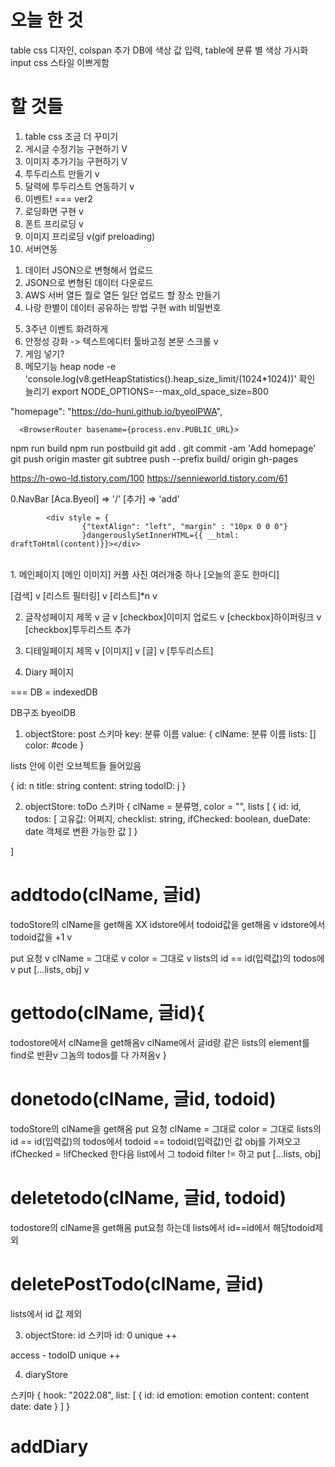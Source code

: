 # 오늘 한 것
table css 디자인, colspan 추가
DB에 색상 값 입력, table에 분류 별 색상 가시화
input css 스타일 이쁘게함
# 할 것들
1. table css 조금 더 꾸미기
2. 게시글 수정기능 구현하기 V
3. 이미지 추가기능 구현하기 V
4. 투두리스트 만들기 v
5. 달력에 투두리스트 연동하기 v
6. 이벤트! 
===
ver2
1. 로딩화면 구현 v
2. 폰트 프리로딩 v
3. 이미지 프리로딩 v(gif preloading)
4. 서버연동
 1) 데이터 JSON으로 변형해서 업로드
 2) JSON으로 변형된 데이터 다운로드
 3) AWS 서버 열든 뭘로 열든 일단 업로드 할 장소 만들기
 4) 나랑 한별이 데이터 공유하는 방법 구현 with 비밀번호
5. 3주년 이벤트 화려하게
6. 안정성 강화 -> 텍스트에디터 툴바고정 본문 스크롤 v
7. 게임 넣기?
8. 메모기능
heap
node -e 'console.log(v8.getHeapStatistics().heap_size_limit/(1024*1024))'
확인
늘리기
export NODE_OPTIONS=--max_old_space_size=800

"homepage": "https://do-huni.github.io/byeolPWA",

      <BrowserRouter basename={process.env.PUBLIC_URL}>
npm run build
npm run postbuild
git add .
git commit -am 'Add homepage'
git push origin master
git subtree push --prefix build/ origin gh-pages

https://h-owo-ld.tistory.com/100
https://sennieworld.tistory.com/61

0.NavBar
[Aca.Byeol] => '/'
[추가] => 'add'

			<div style = {
					{"textAlign": "left", "margin" : "10px 0 0 0"}
					}dangerouslySetInnerHTML={{ __html: draftToHtml(content)}}></div>
<div style = {{background: i.color, width: "24px", display: "inline-block", borderRadius: "5px"}}>&nbsp;</div>
1. 메인페이지
[메인 이미지] 커플 사진 여러개중 하나
[오늘의 훈도 한마디]

[검색] v
[리스트 필터링] v
[리스트]*n v

2. 글작성페이지
제목 v
글 v
[checkbox]이미지 업로드 v
[checkbox]하이퍼링크 v
[checkbox]투두리스트 추가

3. 디테일페이지
제목 v
[이미지] v
[글] v
[투두리스트]

4. Diary 페이지





===
DB = indexedDB

DB구조
byeolDB

1. objectStore: post
스키마
key: 분류 이름
value: 
{
clName: 분류 이름
lists: []
color: #code
}

lists 안에 이런 오브젝트들 들어있음

{
id: n
title: string
content: string
todoID: j
}

2. objectStore: toDo
스키마
{
clName = 분류명,
color = "",
lists [
 {
 	id: id,
	todos: [
		고유값: 어쩌지,
		checklist: string,
		ifChecked: boolean,
		dueDate: date 객체로 변환 가능한 값
	]
 }

]

# addtodo(clName, 글id)
todoStore의 clName을 get해옴 XX
idstore에서 todoid값을 get해옴 v
idstore에서 todoid값을 +1 v

put 요청 v
clName = 그대로 v
color = 그대로 v
lists의 id == id(입력값)의 todos에 v
put [...lists, obj] v

# gettodo(clName, 글id){
todostore에서 clName을 get해옴v
clName에서 글id랑 같은 lists의 element를 find로 반환v
그놈의 todos를 다 가져옴v
}

# donetodo(clName, 글id, todoid)
todoStore의 clName을 get해옴
put 요청
clName = 그대로
color = 그대로
lists의 id == id(입력값)의 todos에서
todoid == todoid(입력값)인 값 obj를 가져오고
ifChecked = !ifChecked 한다음
list에서 그 todoid filter != 하고
put [...lists, obj]

# deletetodo(clName, 글id, todoid)
todostore의 clName을 get해옴
put요청 하는데 lists에서 id==id에서 해당todoid제외

# deletePostTodo(clName, 글id)
lists에서 id 값 제외

3. objectStore: id
스키마
id: 0
unique
++

access - todoID
unique
++

4. diaryStore

스키마
{
hook: "2022.08",
list: [
	{
		id: id
		emotion: emotion
		content: content
		date: date
	}
]
}

# addDiary
